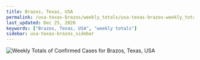 ```yaml
---
title: Brazos, Texas, USA
permalink: /usa-texas-brazos/weekly_totals/usa-texas-brazos-weekly_totals.html
last_updated: Dec 25, 2020
keywords: ["Brazos, Texas, USA", "weekly totals"]
sidebar: usa-texas-brazos_sidebar
---
```


![Weekly Totals of Confirmed Cases for Brazos, Texas, USA](/covid_tracker/images/graphs/usa-texas-brazos-weekly_totals_graph.png)
